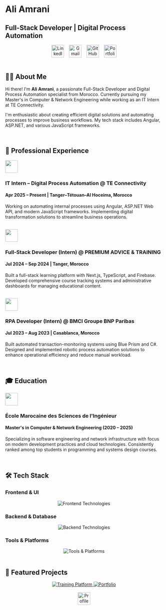# Ali Amrani

## Full-Stack Developer | Digital Process Automation

<div align="center">
  <a href="https://www.linkedin.com/in/ali-amrani-566361349/"><img src="https://img.shields.io/badge/LinkedIn-0077B5?style=for-the-badge&logo=linkedin&logoColor=white" alt="LinkedIn" height="40" /></a>
  &nbsp;&nbsp;
  <a href="mailto:ali.amrani.dev@gmail.com"><img src="https://img.shields.io/badge/Gmail-EA4335?style=for-the-badge&logo=gmail&logoColor=white" alt="Gmail" height="40" /></a>
  &nbsp;&nbsp;
  <a href="https://github.com/amrani350"><img src="https://img.shields.io/badge/GitHub-100000?style=for-the-badge&logo=github&logoColor=white" alt="GitHub" height="40" /></a>
  &nbsp;&nbsp;
  <a href="https://github.com/amrani350/portfolio"><img src="https://img.shields.io/badge/Portfolio-00B2FF?style=for-the-badge&logo=react&logoColor=white" alt="Portfolio" height="40" /></a>
</div>

<br>

## 👨‍💻 About Me

Hi there! I'm **Ali Amrani**, a passionate Full-Stack Developer and Digital Process Automation specialist from Morocco. Currently pursuing my Master's in Computer & Network Engineering while working as an IT Intern at TE Connectivity.

I'm enthusiastic about creating efficient digital solutions and automating processes to improve business workflows. My tech stack includes Angular, ASP.NET, and various JavaScript frameworks.

<br>

## 💼 Professional Experience

<div align="">
  <img src="https://upload.wikimedia.org/wikipedia/commons/thumb/b/b1/TE_Connectivity_logo.svg/2560px-TE_Connectivity_logo.svg.png" height="40">
</div>

### IT Intern – Digital Process Automation @ TE Connectivity
#### Apr 2025 – Present | Tanger–Tétouan–Al Hoceima, Morocco

Working on automating internal processes using Angular, ASP.NET Web API, and modern JavaScript frameworks. Implementing digital transformation solutions to streamline business operations.

<br>

<div align="">
  <img src="https://premiumadvicetraining.com/wp-content/uploads/2025/01/premiumadvicetraining-logo.png" height="40">
</div>

### Full‑Stack Developer (Intern) @ PREMIUM ADVICE & TRAINING
#### Jul 2024 – Sep 2024 | Tanger, Morocco

Built a full-stack learning platform with Next.js, TypeScript, and Firebase. Developed comprehensive course tracking systems and administrative dashboards for managing educational content.

<br>

<div align="">
  <img src="https://cdn6.aptoide.com/imgs/6/d/f/6df6f84f7c7bfbde0092e34f96f18a66_icon.png" height="40">
</div>

### RPA Developer (Intern) @ BMCI Groupe BNP Paribas
#### Jul 2023 – Aug 2023 | Casablanca, Morocco

Built automated transaction-monitoring systems using Blue Prism and C#. Designed and implemented robotic process automation solutions to enhance operational efficiency and reduce manual workload.

<br>

## 🎓 Education

<div align="">
  <img src="https://emsi.ma/wp-content/uploads/2024/03/logo-emsi.png" height="40">
</div>

### École Marocaine des Sciences de l'Ingénieur
#### Master's in Computer & Network Engineering (2020 – 2025)

Specializing in software engineering and network infrastructure with focus on modern development practices and cloud technologies. Consistently ranked among top students in programming and systems design courses.

<br>

## 🛠️ Tech Stack

### Frontend & UI
<div align="center">
  <img src="https://skillicons.dev/icons?i=angular,react,typescript,nextjs,html,css&theme=dark" alt="Frontend Technologies" />
</div>

### Backend & Database
<div align="center">
  <img src="https://skillicons.dev/icons?i=dotnet,nodejs,firebase,mongodb&theme=dark" alt="Backend Technologies" />
</div>

### Tools & Platforms
<div align="center">
  <img src="https://skillicons.dev/icons?i=git,docker,azure,vscode&theme=dark" alt="Tools & Platforms" />
</div>

<br>

## 📂 Featured Projects

<div align="center">
  <a href="https://www.premiumadvicetrainingacademy.com">
    <img src="https://github-readme-stats.vercel.app/api/pin/?username=amrani350&repo=training-platform&theme=react&hide_border=true" alt="Training Platform" />
  </a>
  
  <a href="https://github.com/amrani350/portfolio">
    <img src="https://github-readme-stats.vercel.app/api/pin/?username=amrani350&repo=portfolio&theme=react&hide_border=true" alt="Portfolio" />
  </a>
</div>

<br>

<div align="center">
  <img src="https://komarev.com/ghpvc/?username=amrani350&style=for-the-badge&color=61dafb" alt="Profile Views" height="40" />
</div>
